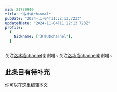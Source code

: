 ```yaml
---
mid: 23770940
title: "洛冰凌channel"
pubDate: "2024-11-04T11:22:13.723Z"
updatedDate: "2024-11-04T11:22:13.723Z"
profile:
  {
    Nickname: ["洛冰凌channel"],
  }
---
```


关注[洛冰凌channel](https://space.bilibili.com/23770940)谢谢喵~ 关注[洛冰凌channel](https://space.bilibili.com/23770940)谢谢喵~

## 此条目有待补充
你可以在[这里](https://github.com/Yuhanawa/VTuber.ICU-Content/edit/master/v/洛冰凌channel/index.md)编辑本文
